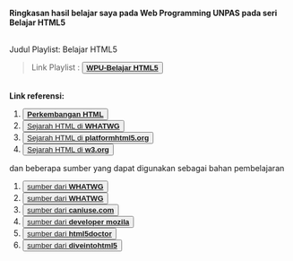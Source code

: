 <b>Ringkasan hasil belajar saya pada Web Programming UNPAS pada seri Belajar HTML5</b><br /><br />

Judul Playlist: Belajar HTML5

> Link Playlist :
> <button><b><a href='https://www.youtube.com/watch?v=Q2VqCG13ejA&list=PLFIM0718LjIX-K5eeHRImnZhPUMhsw9A7&index=1'>WPU-Belajar HTML5</a></b></button>

<br/><b>Link referensi:</b>

<ol><li><button><b><a href='https://html.spec.whatwg.org'>Perkembangan HTML</a></b></button></li>

<li><button><a href='https://html.spec.whatwg.org/multipage/introduction.html#history-2'>Sejarah HTML di <b>WHATWG</b></a></button></li>

<li><button><a href='https://platform.html5.org/history'>Sejarah HTML di <b>platformhtml5.org</b></a></button></li>

<li><button><a href='https://www.w3.org/html/wg/wiki/History'>Sejarah HTML di <b>w3.org</b></a></button></li>
</ol>

dan beberapa sumber yang dapat digunakan sebagai bahan pembelajaran

<ol>
<li><button><a href='https://html.spec.whatwg.org/'>sumber dari <b>WHATWG</b></a></button></li>
<li><button><a href='https://whatwg.org/validator/'>sumber dari <b>WHATWG</b></a></button></li>
<li><button><a href='https://caniuse.com/'>sumber dari <b>caniuse.com</b></a></button></li>
<li><button><a href='https://developer.mozila.ord/'>sumber dari <b>developer mozila</b></a></button></li>
<li><button><a href='https://html5doctor.com/'>sumber dari <b>html5doctor</b></a></button></li>
<li><button><a href='https://diveintohtml5.info/'>sumber dari <b>diveintohtml5</b></a></button></li>
</ol>

